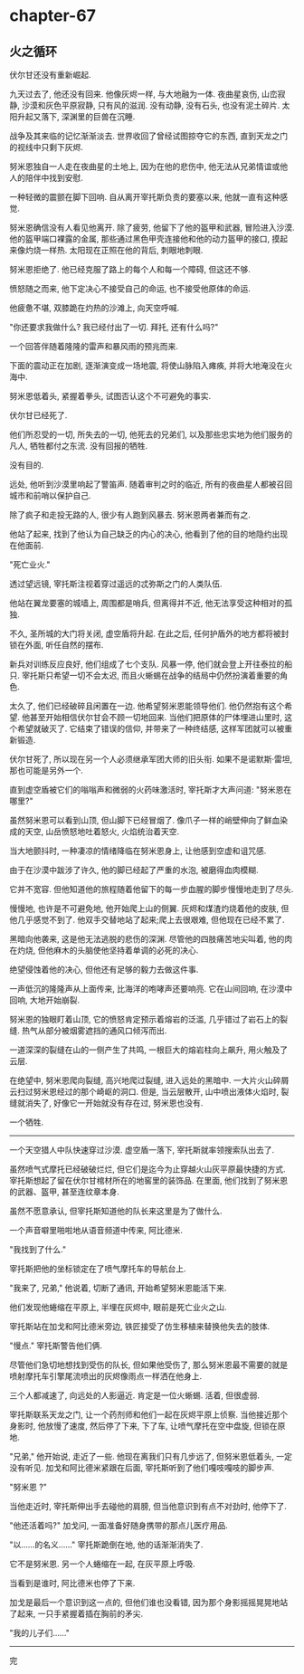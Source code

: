 # chapter-67

## 火之循环

伏尔甘还没有重新崛起.

九天过去了, 他还没有回来. 他像灰烬一样, 与大地融为一体. 夜曲星哀伤, 山峦寂静, 沙漠和灰色平原寂静, 只有风的滋润. 没有动静, 没有石头, 也没有泥土碎片. 太阳升起又落下, 深渊里的巨兽在沉睡.

战争及其来临的记忆渐渐淡去. 世界收回了曾经试图掠夺它的东西, 直到天龙之门的视线中只剩下灰烬.

努米恩独自一人走在夜曲星的土地上, 因为在他的悲伤中, 他无法从兄弟情谊或他人的陪伴中找到安慰.

一种轻微的震颤在脚下回响. 自从离开宰托斯负责的要塞以来, 他就一直有这种感觉.

努米恩确信没有人看见他离开. 除了疲劳, 他留下了他的盔甲和武器, 冒险进入沙漠. 他的盔甲端口裸露的金属, 那些通过黑色甲壳连接他和他的动力盔甲的接口, 摸起来像灼烧一样热. 太阳现在正照在他的背后, 刺眼地刺眼.

努米恩拒绝了. 他已经克服了路上的每个人和每一个障碍, 但这还不够.

愤怒随之而来, 他下定决心不接受自己的命运, 也不接受他原体的命运.

他疲惫不堪, 双膝跪在灼热的沙滩上, 向天空呼喊.

"你还要求我做什么? 我已经付出了一切. 拜托, 还有什么吗?"

一个回答伴随着隆隆的雷声和暴风雨的预兆而来.

下面的震动正在加剧, 逐渐演变成一场地震, 将使山脉陷入瘫痪, 并将大地淹没在火海中.

努米恩低着头, 紧握着拳头, 试图否认这个不可避免的事实.

伏尔甘已经死了.

他们所忍受的一切, 所失去的一切, 他死去的兄弟们, 以及那些忠实地为他们服务的凡人, 牺牲都付之东流. 没有回报的牺牲.

没有目的.

远处, 他听到沙漠里响起了警笛声. 随着审判之时的临近, 所有的夜曲星人都被召回城市和前哨以保护自己.

除了疯子和走投无路的人, 很少有人跑到风暴去. 努米恩两者兼而有之.

他站了起来, 找到了他认为自己缺乏的内心的决心, 他看到了他的目的地隐约出现在他面前.

"死亡业火."

透过望远镜, 宰托斯注视着穿过遥远的忒弥斯之门的人类队伍.

他站在翼龙要塞的城墙上, 周围都是哨兵, 但离得并不近, 他无法享受这种相对的孤独.

不久, 圣所城的大门将关闭, 虚空盾将升起. 在此之后, 任何护盾外的地方都将被封锁在外面, 听任自然的摆布.

新兵对训练反应良好, 他们组成了七个支队. 风暴一停, 他们就会登上开往泰拉的船只. 宰托斯只希望一切不会太迟, 而且火蜥蜴在战争的结局中仍然扮演着重要的角色.

太久了, 他们已经破碎且闲置在一边. 他希望努米恩能领导他们. 他仍然抱有这个希望. 他甚至开始相信伏尔甘会不顾一切地回来. 当他们把原体的尸体埋进山里时, 这个希望就破灭了. 它结束了错误的信仰, 并带来了一种终结感, 这样军团就可以被重新锻造.

伏尔甘死了, 所以现在另一个人必须继承军团大师的旧头衔. 如果不是诺默斯·雷坦, 那也可能是另外一个.

直到虚空盾被它们的嗡嗡声和微弱的火药味激活时, 宰托斯才大声问道: "努米恩在哪里?"

虽然努米恩可以看到山顶, 但山脚下已经冒烟了. 像爪子一样的峭壁伸向了鲜血染成的天空, 山岳愤怒地吐着怒火, 火焰统治着天空.

当大地颤抖时, 一种凄凉的情绪降临在努米恩身上, 让他感到空虚和诅咒感.

由于在沙漠中跋涉了许久, 他的脚已经起了严重的水泡, 被磨得血肉模糊.

它并不宽容. 但他知道他的旅程随着他留下的每一步血腥的脚步慢慢地走到了尽头.

慢慢地, 也许是不可避免地, 他开始爬上山的侧翼. 灰烬和煤渣灼烧着他的皮肤, 但他几乎感觉不到了. 他双手交替地站了起来;爬上去很艰难, 但他现在已经不累了.

黑暗向他袭来, 这是他无法逃脱的悲伤的深渊. 尽管他的四肢痛苦地尖叫着, 他的肉在灼烧, 但他麻木的头脑使他坚持着单调的必死的决心.

绝望侵蚀着他的决心, 但他还有足够的毅力去做这件事.

一声低沉的隆隆声从上面传来, 比海洋的咆哮声还要响亮. 它在山间回响, 在沙漠中回响, 大地开始崩裂.

努米恩的独眼盯着山顶, 它的愤怒肯定预示着熔岩的泛滥, 几乎错过了岩石上的裂缝. 热气从部分被烟雾遮挡的通风口倾泻而出.

一道深深的裂缝在山的一侧产生了共鸣, 一根巨大的熔岩柱向上飙升, 用火触及了云层.

在绝望中, 努米恩爬向裂缝, 高兴地爬过裂缝, 进入远处的黑暗中. 一大片火山碎屑云扫过努米恩经过的那个崎岖的洞口. 但是, 当云层散开, 山中喷出液体火焰时, 裂缝就消失了, 好像它一开始就没有存在过, 努米恩也没有.

一个牺牲.

--------

一个天空猎人中队快速穿过沙漠. 虚空盾一落下, 宰托斯就率领搜索队出去了.

虽然喷气式摩托已经破破烂烂, 但它们是迄今为止穿越火山灰平原最快捷的方式. 宰托斯想起了留在伏尔甘棺材所在的地窖里的装饰品. 在里面, 他们找到了努米恩的武器、盔甲, 甚至连纹章本身.

虽然不愿意承认, 但宰托斯知道他的队长来这里是为了做什么.

一个声音噼里啪啦地从语音频道中传来, 阿比德米.

"我找到了什么."

宰托斯把他的坐标锁定在了喷气摩托车的导航台上.

"我来了, 兄弟," 他说着, 切断了通讯, 开始希望努米恩能活下来.

他们发现他蜷缩在平原上, 半埋在灰烬中, 眼前是死亡业火之山.

宰托斯站在加戈和阿比德米旁边, 铁匠接受了仿生移植来替换他失去的肢体.

"慢点." 宰托斯警告他们俩.

尽管他们急切地想找到受伤的队长, 但如果他受伤了, 那么努米恩最不需要的就是喷射摩托车引擎尾流喷出的灰烬像雨点一样洒在他身上.

三个人都减速了, 向远处的人影逼近. 肯定是一位火蜥蜴. 活着, 但很虚弱.

宰托斯联系天龙之门, 让一个药剂师和他们一起在灰烬平原上侦察. 当他接近那个身影时, 他放慢了速度, 然后停了下来, 下了车, 让喷气摩托在空中盘旋, 但锁在原地.

"兄弟," 他开始说, 走近了一些. 他现在离我们只有几步远了, 但努米恩低着头, 一定没有听见. 加戈和阿比德米紧跟在后面, 宰托斯听到了他们嘎吱嘎吱的脚步声.

"努米恩 ?"

当他走近时, 宰托斯伸出手去碰他的肩膀, 但当他意识到有点不对劲时, 他停下了.

"他还活着吗?" 加戈问, 一面准备好随身携带的那点儿医疗用品.

"以……的名义……" 宰托斯跪倒在地, 他的话渐渐消失了.

它不是努米恩. 另一个人蜷缩在一起, 在灰平原上呼吸.

当看到是谁时, 阿比德米也停了下来.

加戈是最后一个意识到这一点的, 但他们谁也没看错, 因为那个身影摇摇晃晃地站了起来, 一只手紧握着插在胸前的矛尖.

"我的儿子们……"

--------

完
